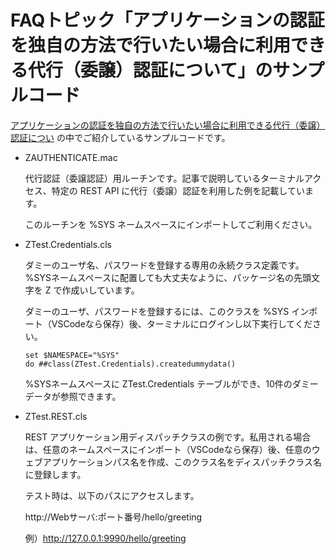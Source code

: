 # FAQトピック「アプリケーションの認証を独自の方法で行いたい場合に利用できる代行（委譲）認証について」のサンプルコード

[アプリケーションの認証を独自の方法で行いたい場合に利用できる代行（委譲）認証につい](https://faq.intersystems.co.jp/csp/faq/result.csp?DocNo=716) の中でご紹介しているサンプルコードです。

- ZAUTHENTICATE.mac

    代行認証（委譲認証）用ルーチンです。記事で説明しているターミナルアクセス、特定の REST API に代行（委譲）認証を利用した例を記載しています。

    このルーチンを %SYS ネームスペースにインポートしてご利用ください。

- ZTest.Credentials.cls

    ダミーのユーザ名、パスワードを登録する専用の永続クラス定義です。%SYSネームスペースに配置しても大丈夫なように、パッケージ名の先頭文字を Z で作成いしています。

    ダミーのユーザ、パスワードを登録するには、このクラスを %SYS インポート（VSCodeなら保存）後、ターミナルにログインし以下実行してください。

    ```
    set $NAMESPACE="%SYS"
    do ##class(ZTest.Credentials).createdummydata()
    ```
    %SYSネームスペースに ZTest.Credentials テーブルができ、10件のダミーデータが参照できます。

- ZTest.REST.cls

    REST アプリケーション用ディスパッチクラスの例です。私用される場合は、任意のネームスペースにインポート（VSCodeなら保存）後、任意のウェブアプリケーションパス名を作成、このクラス名をディスパッチクラス名に登録します。

    テスト時は、以下のパスにアクセスします。
    
    http://Webサーバ:ポート番号/hello/greeting

    例）http://127.0.0.1:9990/hello/greeting
